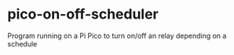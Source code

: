 # pico-on-off-scheduler
Program running on a Pi Pico to turn on/off an relay depending on a schedule
